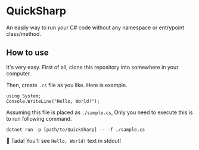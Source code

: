 # QuickSharp

An easily way to run your C# code without any namespace or entrypoint class/method.

## How to use

It's very easy. First of all, clone this repository into somewhere in your computer.

Then, create `.cs` file as you like. Here is example.

```
using System;
Console.WriteLine("Hello, World!");
```

Assuming this file is placed as `./sample.cs`, Only you need to execute this is to run following command.

```
dotnet run -p [path/to/QuickSharp] -- -f ./sample.cs
```

:tada: Tada! You'll see `Hello, World!` text in stdout!
